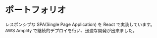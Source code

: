 # ポートフォリオ


レスポンシブな SPA(Single Page Application) を React で実装しています。
AWS Amplify で継続的デプロイを行い、迅速な開発が出来ました。
